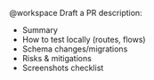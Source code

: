 @workspace
Draft a PR description:
- Summary
- How to test locally (routes, flows)
- Schema changes/migrations
- Risks & mitigations
- Screenshots checklist
